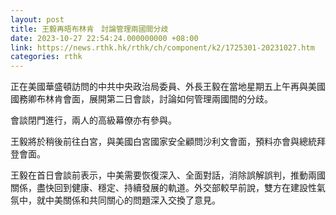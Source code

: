 ```yaml
---
layout: post
title: 王毅再晤布林肯　討論管理兩國間分歧
date: 2023-10-27 22:54:24.000000000 +08:00
link: https://news.rthk.hk/rthk/ch/component/k2/1725301-20231027.htm
categories: rthk
---
```


正在美國華盛頓訪問的中共中央政治局委員、外長王毅在當地星期五上午再與美國國務卿布林肯會面，展開第二日會談，討論如何管理兩國間的分歧。

會談閉門進行，兩人的高級幕僚亦有參與。

王毅將於稍後前往白宮，與美國白宮國家安全顧問沙利文會面，預料亦會與總統拜登會面。

王毅在首日會談前表示，中美需要恢復深入、全面對話，消除誤解誤判，推動兩國關係，盡快回到健康、穩定、持續發展的軌道。外交部較早前說，雙方在建設性氣氛中，就中美關係和共同關心的問題深入交換了意見。

